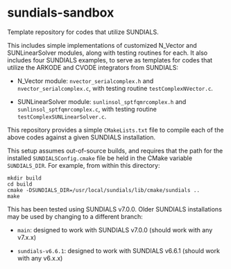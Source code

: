 # sundials-sandbox
Template repository for codes that utilize SUNDIALS.

This includes simple implementations of customized N_Vector and SUNLinearSolver modules, along with testing routines for each.  It also includes four SUNDIALS examples, to serve as templates for codes that utilize the ARKODE and CVODE integrators from SUNDIALS:

* N_Vector module: `nvector_serialcomplex.h` and `nvector_serialcomplex.c`, with testing routine `testComplexNVector.c`.

* SUNLinearSolver module: `sunlinsol_sptfqmrcomplex.h` and `sunlinsol_sptfqmrcomplex.c`, with testing routine `testComplexSUNLinearSolver.c`.

This repository provides a simple `CMakeLists.txt` file to compile each of the above codes against a given SUNDIALS installation.

This setup assumes out-of-source builds, and requires that the path for the installed `SUNDIALSConfig.cmake` file be held in the CMake variable  `SUNDIALS_DIR`.  For example, from within this directory:

```
mkdir build
cd build
cmake -DSUNDIALS_DIR=/usr/local/sundials/lib/cmake/sundials ..
make
```

This has been tested using SUNDIALS v7.0.0.  Older SUNDIALS installations may be used by changing to a different branch:

* `main`: designed to work with SUNDIALS v7.0.0 (should work with any v7.x.x)

* `sundials-v6.6.1`: designed to work with SUNDIALS v6.6.1 (should work with any v6.x.x)
